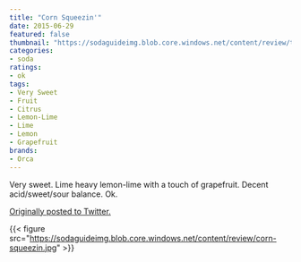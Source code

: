 ```yaml
---
title: "Corn Squeezin'"
date: 2015-06-29
featured: false
thumbnail: "https://sodaguideimg.blob.core.windows.net/content/review/thumbs/corn-squeezin.jpg"
categories:
- soda
ratings:
- ok
tags:
- Very Sweet
- Fruit
- Citrus
- Lemon-Lime
- Lime
- Lemon
- Grapefruit
brands:
- Orca
---
```


Very sweet. Lime heavy lemon-lime with a touch of grapefruit. Decent acid/sweet/sour balance. Ok.

[Originally posted to Twitter.](https://twitter.com/Cavorter/status/615595056154578944)

{{< figure src="https://sodaguideimg.blob.core.windows.net/content/review/corn-squeezin.jpg" >}}
